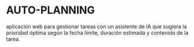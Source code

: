 # AUTO-PLANNING
 aplicación web para gestionar tareas con un asistente de IA que sugiera la prioridad óptima según la fecha límite, duración estimada y contenido de la tarea.
